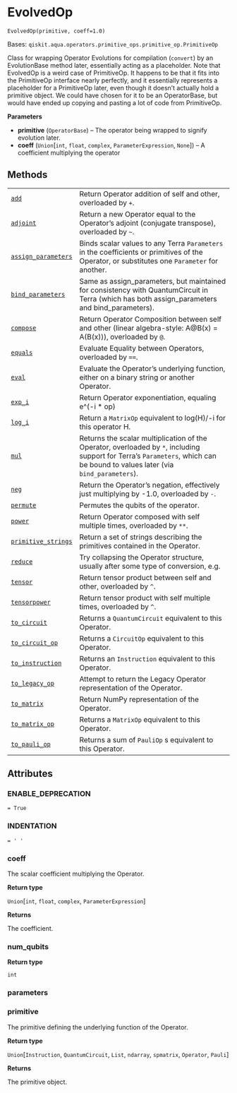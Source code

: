 # EvolvedOp

<span id="undefined" />

`EvolvedOp(primitive, coeff=1.0)`

Bases: `qiskit.aqua.operators.primitive_ops.primitive_op.PrimitiveOp`

Class for wrapping Operator Evolutions for compilation (`convert`) by an EvolutionBase method later, essentially acting as a placeholder. Note that EvolvedOp is a weird case of PrimitiveOp. It happens to be that it fits into the PrimitiveOp interface nearly perfectly, and it essentially represents a placeholder for a PrimitiveOp later, even though it doesn’t actually hold a primitive object. We could have chosen for it to be an OperatorBase, but would have ended up copying and pasting a lot of code from PrimitiveOp.

**Parameters**

*   **primitive** (`OperatorBase`) – The operator being wrapped to signify evolution later.
*   **coeff** (`Union`\[`int`, `float`, `complex`, `ParameterExpression`, `None`]) – A coefficient multiplying the operator

## Methods

|                                                                                                                                                                                                                 |                                                                                                                                                                               |
| --------------------------------------------------------------------------------------------------------------------------------------------------------------------------------------------------------------- | ----------------------------------------------------------------------------------------------------------------------------------------------------------------------------- |
| [`add`](qiskit.aqua.operators.evolutions.EvolvedOp.add#qiskit.aqua.operators.evolutions.EvolvedOp.add "qiskit.aqua.operators.evolutions.EvolvedOp.add")                                                         | Return Operator addition of self and other, overloaded by `+`.                                                                                                                |
| [`adjoint`](qiskit.aqua.operators.evolutions.EvolvedOp.adjoint#qiskit.aqua.operators.evolutions.EvolvedOp.adjoint "qiskit.aqua.operators.evolutions.EvolvedOp.adjoint")                                         | Return a new Operator equal to the Operator’s adjoint (conjugate transpose), overloaded by `~`.                                                                               |
| [`assign_parameters`](qiskit.aqua.operators.evolutions.EvolvedOp.assign_parameters#qiskit.aqua.operators.evolutions.EvolvedOp.assign_parameters "qiskit.aqua.operators.evolutions.EvolvedOp.assign_parameters") | Binds scalar values to any Terra `Parameters` in the coefficients or primitives of the Operator, or substitutes one `Parameter` for another.                                  |
| [`bind_parameters`](qiskit.aqua.operators.evolutions.EvolvedOp.bind_parameters#qiskit.aqua.operators.evolutions.EvolvedOp.bind_parameters "qiskit.aqua.operators.evolutions.EvolvedOp.bind_parameters")         | Same as assign\_parameters, but maintained for consistency with QuantumCircuit in Terra (which has both assign\_parameters and bind\_parameters).                             |
| [`compose`](qiskit.aqua.operators.evolutions.EvolvedOp.compose#qiskit.aqua.operators.evolutions.EvolvedOp.compose "qiskit.aqua.operators.evolutions.EvolvedOp.compose")                                         | Return Operator Composition between self and other (linear algebra-style: A\@B(x) = A(B(x))), overloaded by `@`.                                                              |
| [`equals`](qiskit.aqua.operators.evolutions.EvolvedOp.equals#qiskit.aqua.operators.evolutions.EvolvedOp.equals "qiskit.aqua.operators.evolutions.EvolvedOp.equals")                                             | Evaluate Equality between Operators, overloaded by `==`.                                                                                                                      |
| [`eval`](qiskit.aqua.operators.evolutions.EvolvedOp.eval#qiskit.aqua.operators.evolutions.EvolvedOp.eval "qiskit.aqua.operators.evolutions.EvolvedOp.eval")                                                     | Evaluate the Operator’s underlying function, either on a binary string or another Operator.                                                                                   |
| [`exp_i`](qiskit.aqua.operators.evolutions.EvolvedOp.exp_i#qiskit.aqua.operators.evolutions.EvolvedOp.exp_i "qiskit.aqua.operators.evolutions.EvolvedOp.exp_i")                                                 | Return Operator exponentiation, equaling e^(-i \* op)                                                                                                                         |
| [`log_i`](qiskit.aqua.operators.evolutions.EvolvedOp.log_i#qiskit.aqua.operators.evolutions.EvolvedOp.log_i "qiskit.aqua.operators.evolutions.EvolvedOp.log_i")                                                 | Return a `MatrixOp` equivalent to log(H)/-i for this operator H.                                                                                                              |
| [`mul`](qiskit.aqua.operators.evolutions.EvolvedOp.mul#qiskit.aqua.operators.evolutions.EvolvedOp.mul "qiskit.aqua.operators.evolutions.EvolvedOp.mul")                                                         | Returns the scalar multiplication of the Operator, overloaded by `*`, including support for Terra’s `Parameters`, which can be bound to values later (via `bind_parameters`). |
| [`neg`](qiskit.aqua.operators.evolutions.EvolvedOp.neg#qiskit.aqua.operators.evolutions.EvolvedOp.neg "qiskit.aqua.operators.evolutions.EvolvedOp.neg")                                                         | Return the Operator’s negation, effectively just multiplying by -1.0, overloaded by `-`.                                                                                      |
| [`permute`](qiskit.aqua.operators.evolutions.EvolvedOp.permute#qiskit.aqua.operators.evolutions.EvolvedOp.permute "qiskit.aqua.operators.evolutions.EvolvedOp.permute")                                         | Permutes the qubits of the operator.                                                                                                                                          |
| [`power`](qiskit.aqua.operators.evolutions.EvolvedOp.power#qiskit.aqua.operators.evolutions.EvolvedOp.power "qiskit.aqua.operators.evolutions.EvolvedOp.power")                                                 | Return Operator composed with self multiple times, overloaded by `**`.                                                                                                        |
| [`primitive_strings`](qiskit.aqua.operators.evolutions.EvolvedOp.primitive_strings#qiskit.aqua.operators.evolutions.EvolvedOp.primitive_strings "qiskit.aqua.operators.evolutions.EvolvedOp.primitive_strings") | Return a set of strings describing the primitives contained in the Operator.                                                                                                  |
| [`reduce`](qiskit.aqua.operators.evolutions.EvolvedOp.reduce#qiskit.aqua.operators.evolutions.EvolvedOp.reduce "qiskit.aqua.operators.evolutions.EvolvedOp.reduce")                                             | Try collapsing the Operator structure, usually after some type of conversion, e.g.                                                                                            |
| [`tensor`](qiskit.aqua.operators.evolutions.EvolvedOp.tensor#qiskit.aqua.operators.evolutions.EvolvedOp.tensor "qiskit.aqua.operators.evolutions.EvolvedOp.tensor")                                             | Return tensor product between self and other, overloaded by `^`.                                                                                                              |
| [`tensorpower`](qiskit.aqua.operators.evolutions.EvolvedOp.tensorpower#qiskit.aqua.operators.evolutions.EvolvedOp.tensorpower "qiskit.aqua.operators.evolutions.EvolvedOp.tensorpower")                         | Return tensor product with self multiple times, overloaded by `^`.                                                                                                            |
| [`to_circuit`](qiskit.aqua.operators.evolutions.EvolvedOp.to_circuit#qiskit.aqua.operators.evolutions.EvolvedOp.to_circuit "qiskit.aqua.operators.evolutions.EvolvedOp.to_circuit")                             | Returns a `QuantumCircuit` equivalent to this Operator.                                                                                                                       |
| [`to_circuit_op`](qiskit.aqua.operators.evolutions.EvolvedOp.to_circuit_op#qiskit.aqua.operators.evolutions.EvolvedOp.to_circuit_op "qiskit.aqua.operators.evolutions.EvolvedOp.to_circuit_op")                 | Returns a `CircuitOp` equivalent to this Operator.                                                                                                                            |
| [`to_instruction`](qiskit.aqua.operators.evolutions.EvolvedOp.to_instruction#qiskit.aqua.operators.evolutions.EvolvedOp.to_instruction "qiskit.aqua.operators.evolutions.EvolvedOp.to_instruction")             | Returns an `Instruction` equivalent to this Operator.                                                                                                                         |
| [`to_legacy_op`](qiskit.aqua.operators.evolutions.EvolvedOp.to_legacy_op#qiskit.aqua.operators.evolutions.EvolvedOp.to_legacy_op "qiskit.aqua.operators.evolutions.EvolvedOp.to_legacy_op")                     | Attempt to return the Legacy Operator representation of the Operator.                                                                                                         |
| [`to_matrix`](qiskit.aqua.operators.evolutions.EvolvedOp.to_matrix#qiskit.aqua.operators.evolutions.EvolvedOp.to_matrix "qiskit.aqua.operators.evolutions.EvolvedOp.to_matrix")                                 | Return NumPy representation of the Operator.                                                                                                                                  |
| [`to_matrix_op`](qiskit.aqua.operators.evolutions.EvolvedOp.to_matrix_op#qiskit.aqua.operators.evolutions.EvolvedOp.to_matrix_op "qiskit.aqua.operators.evolutions.EvolvedOp.to_matrix_op")                     | Returns a `MatrixOp` equivalent to this Operator.                                                                                                                             |
| [`to_pauli_op`](qiskit.aqua.operators.evolutions.EvolvedOp.to_pauli_op#qiskit.aqua.operators.evolutions.EvolvedOp.to_pauli_op "qiskit.aqua.operators.evolutions.EvolvedOp.to_pauli_op")                         | Returns a sum of `PauliOp` s equivalent to this Operator.                                                                                                                     |

## Attributes

<span id="undefined" />

### ENABLE\_DEPRECATION

`= True`

<span id="undefined" />

### INDENTATION

`= ' '`

<span id="undefined" />

### coeff

The scalar coefficient multiplying the Operator.

**Return type**

`Union`\[`int`, `float`, `complex`, `ParameterExpression`]

**Returns**

The coefficient.

<span id="undefined" />

### num\_qubits

**Return type**

`int`

<span id="undefined" />

### parameters

<span id="undefined" />

### primitive

The primitive defining the underlying function of the Operator.

**Return type**

`Union`\[`Instruction`, `QuantumCircuit`, `List`, `ndarray`, `spmatrix`, `Operator`, `Pauli`]

**Returns**

The primitive object.
